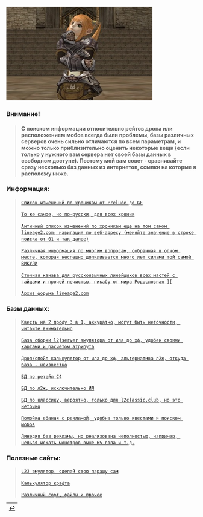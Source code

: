 ![](pics/hm.png)

### Внимание!
> #### С поиском информации относительно рейтов дропа или расположением мобов всегда были проблемы, базы различных серверов очень сильно отличаются по всем параметрам, и можно только приблизительно оценить некоторые вещи (если только у нужного вам сервера нет своей базы данных в свободном доступе). Поэтому мой вам совет - сравнивайте сразу несколько баз данных из интернетов, ссылки на которые я расположу ниже.

### Информация:
> [`Список изменений по хроникам от Prelude до GF`](http://legacy.rootware.ru/index.html)
>
> [`То же самое, но по-русски, для всех хроник`](https://sites.google.com/site/l2clientdev/patch-notes)
>
> [`Античный список изменений по хроникам еще на том самом lineage2.com; навигация по веб-адресу (меняйте значение в строке поиска от 01 и так далее)`](https://web.archive.org/web/20180207050121mp_/http://legacy.lineage2.com/news/highfive_01.html)
>
> [`Различная информация по многим вопросам, собранная в одном месте, которая неспешно допиливается много лет силами той самой ВИКУЛИ`](https://l2vika.ru/)
>
> [`Сточная канава для русскоязычных линейщиков всех мастей с гайдами и прочей нечистью, пикабу от мира Родословная ][`](https://forums.goha.ru/forumdisplay_0_0_7--ММО+Игры+LINEAGE+2/)
> 
> [`Архив форума lineage2.com`](http://l2archive.d3v.me.uk/)

### Базы данных:
> [`Квесты на 2 профу 3 в 1, аккуратно, могут быть неточности, читайте внимательно`](https://www.vlemon.info/3v1/)
> 
> [`База сборки l2jserver эмулятора от ила до хф, удобен своими картами и расчетом атрибута`](http://l2j.ru/)
> 
> [`Дроп/спойл калькулятор от ила до хф, альтернатива л2ж, откуда база - неизвестно`](https://l2.dropspoil.com/)
>
> [`БД по ретейл C4`](http://lineage2c4.itemdrop.net/)
>
> [`БД по л2ж, исключительно ИЛ`](http://interlude.l2dtb.com/)
>
> [`БД по классику, вероятно, только для l2classic.club, но это неточно`](https://l2db.club/)
>
> [`Помойка ебаная с рекламой, удобна только квестами и поиском мобов`](https://linedia.ru/)
>
> [`Линедия без рекламы, но реализована неполностью, например, нельзя искать монстров выше 65 лвла и т.д.`](https://l2int.ru/)

### Полезные сайты:
> [`L2J эмулятор, сделай свою парашу сам`](https://www.l2jserver.com/)
>
> [`Калькулятор крафта`](http://l2help.me/en)
> 
> [`Различный софт, файлы и прочее`](https://sites.google.com/site/l2clientdev/home)

|[↩️](header.md)|
|:---:|
